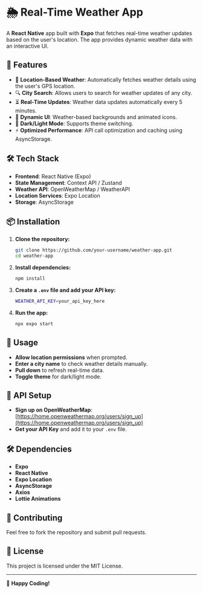 # 🌦 Real-Time Weather App

A **React Native** app built with **Expo** that fetches real-time weather updates based on the user's location. The app provides dynamic weather data with an interactive UI.

## 📌 Features

- 📍 **Location-Based Weather**: Automatically fetches weather details using the user's GPS location.
- 🔍 **City Search**: Allows users to search for weather updates of any city.
- ⏳ **Real-Time Updates**: Weather data updates automatically every 5 minutes.
- 🎨 **Dynamic UI**: Weather-based backgrounds and animated icons.
- 🌙 **Dark/Light Mode**: Supports theme switching.
- ⚡ **Optimized Performance**: API call optimization and caching using AsyncStorage.

## 🛠 Tech Stack

- **Frontend**: React Native (Expo)
- **State Management**: Context API / Zustand
- **Weather API**: OpenWeatherMap / WeatherAPI
- **Location Services**: Expo Location
- **Storage**: AsyncStorage

## 📦 Installation

1. **Clone the repository:**
   ```sh
   git clone https://github.com/your-username/weather-app.git
   cd weather-app
   ```
2. **Install dependencies:**
   ```sh
   npm install
   ```
3. **Create a `.env` file and add your API key:**
   ```sh
   WEATHER_API_KEY=your_api_key_here
   ```
4. **Run the app:**
   ```sh
   npx expo start
   ```

## 🚀 Usage

- **Allow location permissions** when prompted.
- **Enter a city name** to check weather details manually.
- **Pull down** to refresh real-time data.
- **Toggle theme** for dark/light mode.

## 🔧 API Setup

- **Sign up on OpenWeatherMap**: [https://home.openweathermap.org/users/sign_up](https://home.openweathermap.org/users/sign_up)
- **Get your API Key** and add it to your `.env` file.

## 🛠 Dependencies

- **Expo**
- **React Native**
- **Expo Location**
- **AsyncStorage**
- **Axios**
- **Lottie Animations**

## 🤝 Contributing

Feel free to fork the repository and submit pull requests.

## 📄 License

This project is licensed under the MIT License.

---

🚀 **Happy Coding!**

